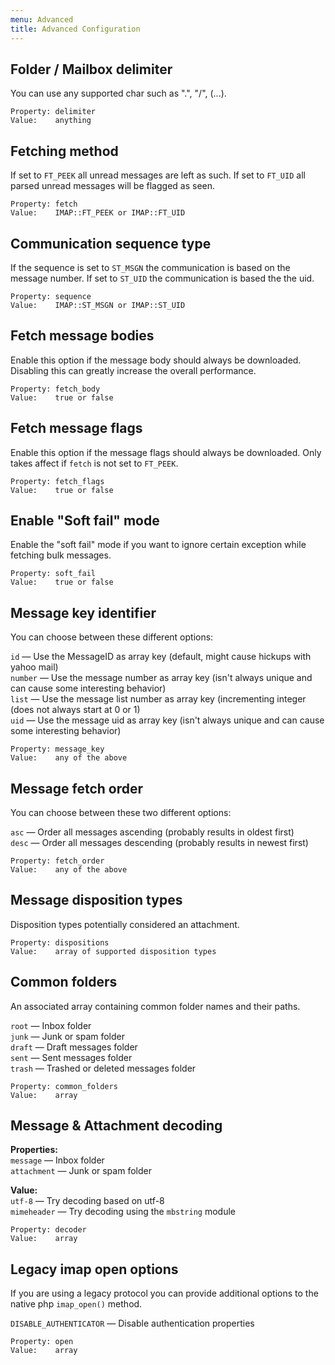 ```yaml
---
menu: Advanced
title: Advanced Configuration
---
```



## Folder / Mailbox delimiter
You can use any supported char such as ".", "/", (...).
```text
Property: delimiter
Value:    anything
```

## Fetching method
If set to `FT_PEEK` all unread messages are left as such. If set to `FT_UID` all parsed unread messages will be flagged as
seen.
```text
Property: fetch
Value:    IMAP::FT_PEEK or IMAP::FT_UID
```

## Communication sequence type
If the sequence is set to `ST_MSGN` the communication is based on the message number. If set to `ST_UID` the communication
is based the the uid.
```text
Property: sequence
Value:    IMAP::ST_MSGN or IMAP::ST_UID
```

## Fetch message bodies
Enable this option if the message body should always be downloaded. Disabling this can greatly increase the overall
performance.
```text
Property: fetch_body
Value:    true or false
```

## Fetch message flags
Enable this option if the message flags should always be downloaded. Only takes affect if `fetch` is not set to `FT_PEEK`.
```text
Property: fetch_flags
Value:    true or false
```

## Enable "Soft fail" mode
Enable the "soft fail" mode if you want to ignore certain exception while fetching bulk messages.
```text
Property: soft_fail
Value:    true or false
```

## Message key identifier
You can choose between these different options:

`id`     &mdash; Use the MessageID as array key (default, might cause hickups with yahoo mail) <br />
`number` &mdash; Use the message number as array key (isn't always unique and can cause some interesting behavior) <br />
`list`   &mdash; Use the message list number as array key (incrementing integer (does not always start at 0 or 1) <br />
`uid`    &mdash; Use the message uid as array key (isn't always unique and can cause some interesting behavior) <br />

```text
Property: message_key
Value:    any of the above
```

## Message fetch order
You can choose between these two different options:

`asc`  &mdash; Order all messages ascending (probably results in oldest first)<br />
`desc` &mdash; Order all messages descending (probably results in newest first)<br />

```text
Property: fetch_order
Value:    any of the above
```

## Message disposition types
Disposition types potentially considered an attachment.
```text
Property: dispositions
Value:    array of supported disposition types
```

## Common folders
An associated array containing common folder names and their paths.

`root`  &mdash; Inbox folder<br />
`junk`  &mdash; Junk or spam folder<br />
`draft` &mdash; Draft messages folder<br />
`sent`  &mdash; Sent messages folder<br />
`trash` &mdash; Trashed or deleted messages folder<br />

```text
Property: common_folders
Value:    array
```

## Message & Attachment decoding

**Properties:**<br />
`message`  &mdash; Inbox folder<br />
`attachment`  &mdash; Junk or spam folder<br />

**Value:**<br />
`utf-8`  &mdash; Try decoding based on utf-8<br />
`mimeheader`  &mdash; Try decoding using the `mbstring` module<br />

```text
Property: decoder
Value:    array
```

## Legacy imap open options
If you are using a legacy protocol you can provide additional options to the native php `imap_open()` method.

`DISABLE_AUTHENTICATOR` &mdash; Disable authentication properties

```text
Property: open
Value:    array
```
